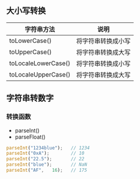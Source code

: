 ## 大小写转换

| 字符串方法 | 说明 |
| --- | --- |
| toLowerCase() | 将字符串转换成小写 |
| toUpperCase() | 将字符串转换成大写 |
| toLocaleLowerCase() | 将字符串转换成小写 |
| toLocaleUpperCase() | 将字符串转换成大写 |

## 字符串转数字

### 转换函数
- parseInt()  
- parseFloat()  

```js
parseInt("1234blue");   // 1234
parseInt("0xA");        // 10
parseInt("22.5");       // 22
parseInt("blue");       // NaN
parseInt("AF",   16);   // 175

```

